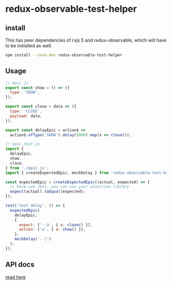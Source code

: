 # redux-observable-test-helper

## install

This has peer dependencies of rxjs 5 and redux-observable, which will have to be installed as well.

```bash
npm install --save-dev redux-observable-test-helper
```

## Usage

```javascript
// epic.js
export const show = () => ({
  type: 'SHOW',
});

export const close = data => ({
  type: 'CLOSE',
  payload: data,
});

export const delayEpic = action$ =>
  action$.ofType('SHOW').delay(3000).map(x => close());
```

```javascript
// epic.test.js
import {
  delayEpic,
  show,
  close,
} from './epic.js';
import { createExpectedEpic, mockDelay } from 'redux-observable-test-helper';

const expectedEpic = createExpectedEpic((actual, expected) => {
  // here use Jest, you can use your assertion library
  expect(actual).toEqual(expected);
});

test('test delay', () => {
  expectedEpic(
    delayEpic,
    {
      expect: ['--a', { a: close() }],
      action: ['a', { a: show() }],
    },
    mockDelay('--|')
  );
});
```

## API docs

[read here](https://github.com/Jerry-Hong/redux-observable-test-helper/blob/master/doc/API.md)

